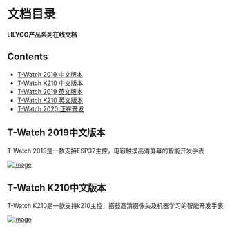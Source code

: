 # 文档目录 #

**LILYGO产品系列在线文档**

## Contents ##

* [T-Watch 2019 中文版本](#t-watch-2019中文版本)
* [T-Watch K210 中文版本](#t-watch-K210中文版本)
* [T-Watch 2019 英文版本](#t-watch-2019英文版本)
* [T-Watch K210 英文版本](#build-systems)
* [T-Watch 2020 正在开发](#benchmarking)

## T-Watch 2019中文版本 ##

T-Watch 2019是一款支持ESP32主控，电容触摸高清屏幕的智能开发手表

[![image](https://github.com/Xinyuan-LilyGO/Document_Menu/blob/main/image/image1.jpg)](https://t-watch.readthedocs.io/zh_CN/latest/)

## T-Watch K210中文版本 ##

T-Watch K210是一款支持k210主控，搭载高清摄像头及机器学习的智能开发手表

[![image](https://github.com/Xinyuan-LilyGO/Document_Menu/blob/main/image/image2.jpg)](https://watch-k210.readthedocs.io/en/latest/)
